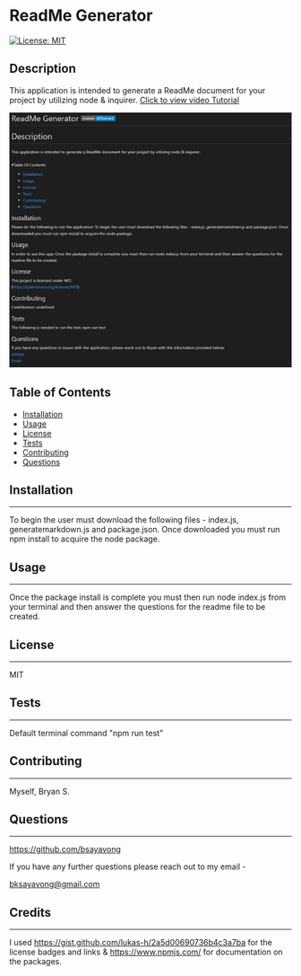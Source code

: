 # ReadMe Generator


[![License: MIT](https://img.shields.io/badge/License-MIT-yellow.svg)](https://opensource.org/licenses/MIT)


## Description
This application is intended to generate a ReadMe document for your project by utilizing node & inquirer.
[Click to view video Tutorial](https://watch.screencastify.com/v/A3mXadJTY0qSNbJO3GjL)



![my screenshot](images/README.png)

## Table of Contents


* [Installation](#installation)
* [Usage](#usage)
* [License](#license)
* [Tests](#tests)
* [Contributing](#contributing)
* [Questions](#questions)


## Installation
***
To begin  the user must download the following files - index.js, generatemarkdown.js and package.json. Once downloaded you must run npm install to acquire the node package.


## Usage
***
Once the package install is complete you must then run node index.js from your terminal and then answer the questions for the readme file to be created.


## License
***
MIT


## Tests
***
Default terminal command "npm run test"


## Contributing
***
Myself, Bryan S.


## Questions
***
https://github.com/bsayavong

If you have any further questions please reach out to my email -

bksayavong@gmail.com

## Credits
***
I used https://gist.github.com/lukas-h/2a5d00690736b4c3a7ba for the license badges and links & https://www.npmjs.com/ for documentation on the packages.